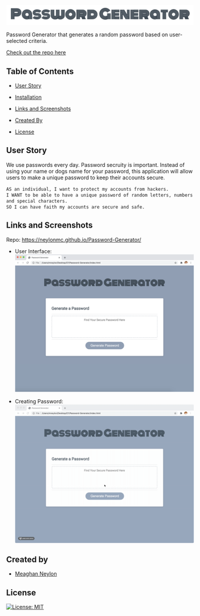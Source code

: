 <img src = "assets/images/readMeHeader.png" width="1000px">

Password Generator that generates a random password based on user-selected criteria.

[Check out the repo here](https://neylonmc.github.io/Password-Generator/)

## Table of Contents

- [User Story](#user-story)
- [Installation](#installation)

- [Links and Screenshots](#links-and-screenshots)

- [Created By](#created-by)

- [License](#license)

## User Story

We use passwords every day. Password secruity is important. Instead of using your name or dogs name for your password, this application will allow users to make a unique password to keep their accounts secure.

```
AS an individual, I want to protect my accounts from hackers.
I WANT to be able to have a unique password of random letters, numbers and special characters.
SO I can have faith my accounts are secure and safe.
```

## Links and Screenshots

Repo: https://neylonmc.github.io/Password-Generator/

- User Interface:
  <img src = "assets/images/UI.png" width="500px">

- Creating Password:
  <img src = "assets/images/app.gif" width="500px">

## Created by

- [Meaghan Neylon](https://github.com/neylonmc "Visit Meaghan's GitHub")

## License

[![License: MIT](https://img.shields.io/badge/License-MIT-yellow.svg)](https://opensource.org/licenses/MIT)
